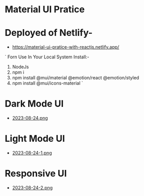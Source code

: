 # Material UI Pratice 

# Deployed of Netlify-
- https://material-ui-pratice-with-reactjs.netlify.app/


` Forn Use In Your Local System
 Install:- 
 1. NodeJs
 2. npm i
 3. npm install @mui/material @emotion/react @emotion/styled
 4. npm install @mui/icons-material
` 

# Dark Mode UI
- [2023-08-24.png](https://postimg.cc/ZBh619Wc)

# Light Mode UI
- [2023-08-24-1.png](https://postimg.cc/0rjN9k7d)

# Responsive UI
- [2023-08-24-2.png](https://postimg.cc/ct3y6bxZ)
